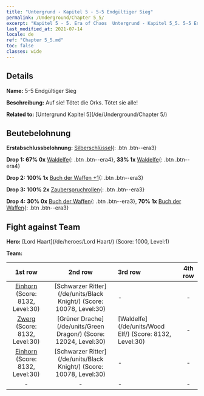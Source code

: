 ```yaml
---
title: "Untergrund - Kapitel 5 - 5-5 Endgültiger Sieg"
permalink: /Underground/Chapter 5_5/
excerpt: "Kapitel 5 - 5. Era of Chaos  Untergrund - Kapitel 5_5. 5-5 Endgültiger Sieg"
last_modified_at: 2021-07-14
locale: de
ref: "Chapter 5_5.md"
toc: false
classes: wide
---
```


## Details

 **Name:** 5-5 Endgültiger Sieg

 **Beschreibung:** Auf sie! Tötet die Orks. Tötet sie alle!

 **Related to:** [Untergrund Kapitel 5](/de/Underground/Chapter 5/)

## Beutebelohnung

 **Erstabschlussbelohnung:** [Silberschlüssel](/ItemsDE/con_693/){: .btn .btn--era3}

 **Drop 1:** **67% 0x** [Waldelfe](/ItemsDE/unt_201/){: .btn .btn--era4}, **33% 1x** [Waldelfe](/ItemsDE/unt_201/){: .btn .btn--era4}

 **Drop 2:** **100% 1x** [Buch der Waffen +1](/ItemsDE/mat_25/){: .btn .btn--era3}

 **Drop 3:** **100% 2x** [Zauberspruchrollen](/ItemsDE/con_694/){: .btn .btn--era3}

 **Drop 4:** **30% 0x** [Buch der Waffen](/ItemsDE/mat_18/){: .btn .btn--era3}, **70% 1x** [Buch der Waffen](/ItemsDE/mat_18/){: .btn .btn--era3}


## Fight against Team
 **Hero:** [Lord Haart](/de/heroes/Lord Haart/) (Score: 1000, Level:1)

 **Team:**


  | 1st row | 2nd row | 3rd row | 4th row |
  |:----:|:----:|:----|:----:|
  | [Einhorn](/de/units/Unicorn/) (Score: 8132, Level:30)  | [Schwarzer Ritter](/de/units/Black Knight/) (Score: 10078, Level:30)  | - | - |
  | [Zwerg](/de/units/Dwarf/) (Score: 8132, Level:30)  | [Grüner Drache](/de/units/Green Dragon/) (Score: 12024, Level:30)  | [Waldelfe](/de/units/Wood Elf/) (Score: 8132, Level:30)  | - |
  | [Einhorn](/de/units/Unicorn/) (Score: 8132, Level:30)  | [Schwarzer Ritter](/de/units/Black Knight/) (Score: 10078, Level:30)  | - | - |
  | - | - | - | - |


